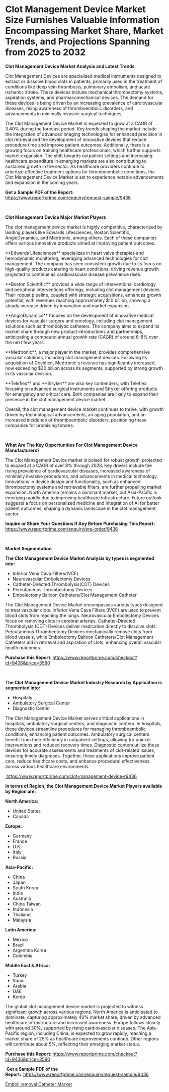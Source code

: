 <p><h1>Clot Management Device Market Size Furnishes Valuable Information Encompassing Market Share, Market Trends, and Projections Spanning from 2025 to 2032</h1></p><p><strong>Clot Management Device Market Analysis and Latest Trends</strong></p>
<p><p>Clot Management Devices are specialized medical instruments designed to extract or dissolve blood clots in patients, primarily used in the treatment of conditions like deep vein thrombosis, pulmonary embolism, and acute ischemic stroke. These devices include mechanical thrombectomy systems, aspiration systems, and pharmacomechanical devices. The demand for these devices is being driven by an increasing prevalence of cardiovascular diseases, rising awareness of thromboembolic disorders, and advancements in minimally invasive surgical techniques.</p><p>The Clot Management Device Market is expected to grow at a CAGR of 3.40% during the forecast period. Key trends shaping the market include the integration of advanced imaging technologies for enhanced precision in clot retrieval and the development of innovative devices that reduce procedure time and improve patient outcomes. Additionally, there is a growing focus on training healthcare professionals, which further supports market expansion. The shift towards outpatient settings and increasing healthcare expenditure in emerging markets are also contributing to sustained growth in the sector. As healthcare providers continue to prioritize effective treatment options for thromboembolic conditions, the Clot Management Device Market is set to experience notable advancements and expansion in the coming years.</p></p>
<p><strong>Get a Sample PDF of the Report:&nbsp;</strong> <a href="https://www.reportprime.com/enquiry/request-sample/9436?utm_campaign=3461&utm_medium=2&utm_source=Github&utm_content=ia&utm_term=20032025&utm_id=clot-management-device">https://www.reportprime.com/enquiry/request-sample/9436</a></p>
<p>&nbsp;</p>
<p><strong>Clot Management Device Major Market Players</strong></p>
<p><p>The clot management device market is highly competitive, characterized by leading players like Edwards Lifesciences, Boston Scientific, AngioDynamics, and Medtronic, among others. Each of these companies offers various innovative products aimed at improving patient outcomes.</p><p>**Edwards Lifesciences** specializes in heart valve therapies and hemodynamic monitoring, leveraging advanced technologies for clot management. The company has seen consistent growth due to its focus on high-quality products catering to heart conditions, driving revenue growth projected to continue as cardiovascular disease prevalence rises.</p><p>**Boston Scientific** provides a wide range of interventional cardiology and peripheral interventions offerings, including clot management devices. Their robust pipeline, coupled with strategic acquisitions, enhances growth potential, with revenues reaching approximately $10 billion, showing a steady increase driven by innovation and market expansion.</p><p>**AngioDynamics** focuses on the development of innovative medical devices for vascular surgery and oncology, including clot management solutions such as thrombolytic catheters. The company aims to expand its market share through new product introductions and partnerships, anticipating a compound annual growth rate (CAGR) of around 6-8% over the next few years.</p><p>**Medtronic**, a major player in the market, provides comprehensive vascular solutions, including clot management devices. Following its acquisition of Covidien, Medtronic's revenue has significantly increased, now exceeding $30 billion across its segments, supported by strong growth in its vascular division.</p><p>**Teleflex** and **Stryker** are also key contenders, with Teleflex focusing on advanced surgical instruments and Stryker offering products for emergency and critical care. Both companies are likely to expand their presence in the clot management device market.</p><p>Overall, the clot management device market continues to thrive, with growth driven by technological advancements, an aging population, and an increased incidence of thromboembolic disorders, positioning these companies for promising futures.</p></p>
<p>&nbsp;</p>
<p><strong>What Are The Key Opportunities For Clot Management Device Manufacturers?</strong></p>
<p><p>The Clot Management Device market is poised for robust growth, projected to expand at a CAGR of over 8% through 2028. Key drivers include the rising prevalence of cardiovascular diseases, increased awareness of minimally invasive procedures, and advancements in medical technology. Innovations in device design and functionality, such as enhanced thrombectomy systems and retrievable filters, are further propelling market expansion. North America remains a dominant market, but Asia-Pacific is emerging rapidly due to improving healthcare infrastructure. Future outlook suggests a focus on personalized medicine and integration of AI for better patient outcomes, shaping a dynamic landscape in the clot management sector.</p></p>
<p><strong>Inquire or Share Your Questions If Any Before Purchasing This Report:</strong> <a href="https://www.reportprime.com/enquiry/pre-order/9436?utm_campaign=3461&utm_medium=2&utm_source=Github&utm_content=ia&utm_term=20032025&utm_id=clot-management-device">https://www.reportprime.com/enquiry/pre-order/9436</a></p>
<p>&nbsp;</p>
<p><strong>Market Segmentation</strong></p>
<p><strong>The Clot Management Device Market Analysis by types is segmented into:</strong></p>
<p><ul><li>Inferior Vena Cava Filters(IVCF)</li><li>Neurovascular Embolectomy Devices</li><li>Catheter-Directed Thrombolysis(CDT) Devices</li><li>Percutaneous Thrombectomy Devices</li><li>Embolectomy Balloon Catheters/Clot Management Catheter</li></ul></p>
<p><p>The Clot Management Device Market encompasses various types designed to treat vascular clots. Inferior Vena Cava Filters (IVCF) are used to prevent blood clots from reaching the lungs. Neurovascular Embolectomy Devices focus on removing clots in cerebral arteries. Catheter-Directed Thrombolysis (CDT) Devices deliver medication directly to dissolve clots. Percutaneous Thrombectomy Devices mechanically remove clots from blood vessels, while Embolectomy Balloon Catheters/Clot Management Catheters aid in retrieval and aspiration of clots, enhancing overall vascular health outcomes.</p></p>
<p><strong>Purchase this Report:&nbsp;</strong><a href="https://www.reportprime.com/checkout?id=9436&price=3590&utm_campaign=3461&utm_medium=2&utm_source=Github&utm_content=ia&utm_term=20032025&utm_id=clot-management-device">https://www.reportprime.com/checkout?id=9436&price=3590</a></p>
<p>&nbsp;</p>
<p><strong>The Clot Management Device Market Industry Research by Application is segmented into:</strong></p>
<p><ul><li>Hospitals</li><li>Ambulatory Surgical Center</li><li>Diagnostic Center</li></ul></p>
<p><p>The Clot Management Device Market serves critical applications in hospitals, ambulatory surgical centers, and diagnostic centers. In hospitals, these devices streamline procedures for managing thromboembolic conditions, enhancing patient outcomes. Ambulatory surgical centers benefit from their efficiency in outpatient settings, allowing for quicker interventions and reduced recovery times. Diagnostic centers utilize these devices for accurate assessments and treatments of clot-related issues, ensuring timely diagnoses. Together, these applications improve patient care, reduce healthcare costs, and enhance procedural effectiveness across various healthcare environments.</p></p>
<p><a href="https://www.reportprime.com/clot-management-device-r9436?utm_campaign=3461&utm_medium=2&utm_source=Github&utm_content=ia&utm_term=20032025&utm_id=clot-management-device">&nbsp;https://www.reportprime.com/clot-management-device-r9436</a></p>
<p><strong>In terms of Region, the Clot Management Device Market Players available by Region are:</strong></p>
<p>
    <p> <strong> North America: </strong>
        <ul>
            <li>United States</li>
            <li>Canada</li>
        </ul>
        </p> 
    <p> <strong> Europe: </strong>
        <ul>
            <li>Germany</li>
            <li>France</li>
            <li>U.K.</li>
            <li>Italy</li>
            <li>Russia</li>
        </ul>
        </p> 
    <p> <strong> Asia-Pacific: </strong>
        <ul>
            <li>China</li>
            <li>Japan</li>
            <li>South Korea</li>
            <li>India</li>
            <li>Australia</li>
            <li>China Taiwan</li>
            <li>Indonesia</li>
            <li>Thailand</li>
            <li>Malaysia</li>
        </ul>
        </p> 
    <p> <strong> Latin America: </strong>
        <ul>
            <li>Mexico</li>
            <li>Brazil</li>
            <li>Argentina Korea</li>
            <li>Colombia</li>
        </ul>
        </p> 
    <p> <strong> Middle East & Africa: </strong>
        <ul>
            <li>Turkey</li>
            <li>Saudi</li>
            <li>Arabia</li>
            <li>UAE</li>
            <li>Korea</li>
        </ul>
    </p>
    </p>
<p><p>The global clot management device market is projected to witness significant growth across various regions. North America is anticipated to dominate, capturing approximately 40% market share, driven by advanced healthcare infrastructure and increased awareness. Europe follows closely with around 30%, supported by rising cardiovascular diseases. The Asia-Pacific region, including China, is expected to grow rapidly, reaching a market share of 25% as healthcare improvements continue. Other regions will contribute about 5%, reflecting their emerging market status.</p></p>
<p><strong>Purchase this Report: </strong><a href="https://www.reportprime.com/checkout?id=9436&price=3590&utm_campaign=3461&utm_medium=2&utm_source=Github&utm_content=ia&utm_term=20032025&utm_id=clot-management-device">https://www.reportprime.com/checkout?id=9436&price=3590</a></p>
<p>&nbsp;<strong>Get a Sample PDF of the Report:&nbsp;&nbsp;</strong><a href="https://www.reportprime.com/enquiry/request-sample/9436?utm_campaign=3461&utm_medium=2&utm_source=Github&utm_content=ia&utm_term=20032025&utm_id=clot-management-device">https://www.reportprime.com/enquiry/request-sample/9436</a></p>
<p><strong></strong></p>
<p><p><a href="https://github.com/beyeagamizjp/Market-Research-Report-List-1/blob/main/emboli-removal-catheter-market.md?utm_campaign=3461&utm_medium=2&utm_source=Github&utm_content=ia&utm_term=20032025&utm_id=clot-management-device">Emboli removal Catheter Market</a></p></p>